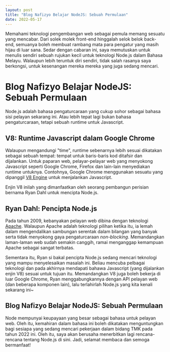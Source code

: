 ```yaml
---
layout: post
title: "Blog Nafizyo Belajar NodeJS: Sebuah Permulaan"
date: 2022-05-17
---
```


Memahami teknologi pengembangan web sebagai pemula memang sesuatu yang mencabar. Dari solek molek front-end hinggalah selok belok back-end, semuanya boleh membuat rambang mata para pengatur yang masih hijau di luar sana. Sedar dengan cabaran ini, saya memutuskan untuk menulis sendiri sebuah rujukan kecil untuk teknologi Node.js dalam Bahasa Melayu. Walaupun lebih teruntuk diri sendiri, tidak salah rasanya saya berkongsi, untuk kesenangan mereka mereka yang juga sedang mencari.

Blog Nafizyo Belajar NodeJS: Sebuah Permulaan
=============================================

Node.js adalah bahasa pengaturcaraan yang cukup sohor sebagai bahasa sisi pelayan sekarang ini. Atau lebih tepat lagi bukan bahasa pengaturcaraan, tetapi sebuah runtime untuk Javascript. 

V8: Runtime Javascript dalam Google Chrome
------------------------------------------

Walaupun mengandungi "time", runtime sebenarnya lebih sesuai dikatakan sebagai sebuah tempat: tempat untuk baris-baris kod ditafsir dan dijalankan. Untuk paparan web, pelayar-pelayar web yang menyokong Javascript seperti Google Chrome, Firefox dan lain-lain menyediakan runtime untuknya. Contohnya, Google Chrome menggunakan sesuatu yang dipanggil [V8 Engine](https://nodejs.dev/learn/the-v8-javascript-engine) untuk menjalankan Javascript.

Enjin V8 inilah yang dimanfaatkan oleh seorang pembangun perisian bernama Ryan Dahl untuk mencipta Node.js.

Ryan Dahl: Pencipta Node.js
---------------------------

Pada tahun 2009, kebanyakan pelayan web dibina dengan teknologi [Apache](https://g.co/kgs/8LW8Ax). Walaupun Apache adalah teknologi pilihan ketika itu, ia lemah dalam mengendalikan sambungan serentak dalam bilangan yang banyak serta tidak menyokong gaya pengaturcaraan *non-blocking*. Memandangkan laman-laman web sudah semakin canggih, ramai menganggap kemampuan Apache sebagai sangat terbatas.

Sementara itu, Ryan si bakal pencipta Node.js sedang mencari teknologi yang mampu menyelesaikan masalah ini. Beliau mencuba pelbagai teknologi dan pada akhirnya mendapati bahawa Javascript (yang dijalankan enjin V8) sesuai untuk tujuan itu. Memandangkan V8 juga boleh bekerja di luar Google Chrome, Ryan menggabungkannya dengan API pelayan web (dan beberapa komponen lain), lalu terlahirlah Node.js yang kita kenali sekarang ini~

Blog Nafizyo Belajar NodeJS: Sebuah Permulaan
---------------------------------------------

Node mempunyai keupayaan yang besar sebagai bahasa untuk pelayan web. Oleh itu, kemahiran dalam bahasa ini boleh dikatakan menguntungkan bagi sesiapa yang sedang mencari pekerjaan dalam bidang TMK pada tahun 2022 ini. Oleh itu, saya akan berusaha menerbitkan lagi rencana-rencana tentang Node.js di sini. Jadi, selamat membaca dan semoga bermanfaat!



